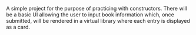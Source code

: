 A simple project for the purpose of practicing with constructors. There will be a basic UI allowing the user to input book information which, once submitted, will be rendered in a virtual library where each entry is displayed as a card.
